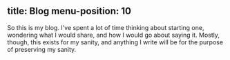 
title: Blog
menu-position: 10
---
So this is my blog.  I've spent a lot of time thinking about starting one, wondering what I would share, and how I would go about saying it.  Mostly, though, this exists for my sanity, and anything I write will be for the purpose of preserving my sanity. 

<!--%
from datetime import datetime
posts = [p for p in pages if "post" in p] # get all blog post pages
posts.sort(key=lambda p: p.get("date"), reverse=True) # sort post pages by date
for p in posts:
    date = datetime.strptime(p.date, "%Y-%m-%d").strftime("%B %d, %Y")
    print "  * **[%s](%s)** - %s" % (p.post, p.url, date) # markdown list item
%-->